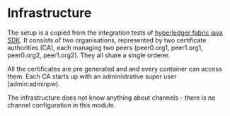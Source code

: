 # Infrastructure

The setup is a copied from the integration tests of [hyperledger fabric java SDK]( https://github.com/hyperledger/fabric-sdk-java).
It consists of two organisations, represented by two certificate authorities (CA), 
each managing two peers (peer0.org1, peer1.org1, peer0.org2, peer1.org2).
They all share a single orderer.

All the certificates are pre generated and and every container can access them. 
Each CA starts up with an administrative super user (admin:adminpw).

The infrastructure does not know anything about channels - there is no channel configuration in this module.